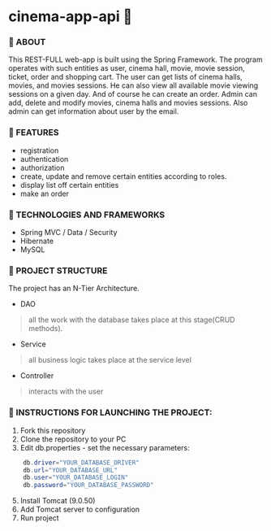 # cinema-app-api :tada:

### :rainbow: ABOUT
This REST-FULL web-app is built using the Spring Framework.
The program operates with such entities as user, cinema hall, movie, movie session, ticket, order and shopping cart.
The user can get lists of cinema halls, movies, and movies sessions.
He can also view all available movie viewing sessions on a given day. And of course he can create an order.
Admin can add, delete and modify movies, cinema halls and movies sessions.
Also admin can get information about user by the email.

### :dart: FEATURES
+ registration
+ authentication
+ authorization
+ create, update and remove certain entities according to roles.
+ display list off certain entities
+ make an order

### :hammer: TECHNOLOGIES AND FRAMEWORKS
+ Spring MVC / Data / Security
+ Hibernate
+ MySQL

### :vertical_traffic_light: PROJECT STRUCTURE
The project has an N-Tier Architecture.
+ DAO
> all the work with the database takes place at this stage(CRUD methods).
+ Service
> all business logic takes place at the service level
+ Controller
> interacts with the user

### :eyes: INSTRUCTIONS FOR LAUNCHING THE PROJECT:
1. Fork this repository
2. Clone the repository to your PC
4. Edit db.properties - set the necessary parameters:
~~~java
    db.driver="YOUR_DATABASE_DRIVER"
    db.url="YOUR_DATABASE_URL"
    db.user="YOUR_DATABASE_LOGIN"
    db.password="YOUR_DATABASE_PASSWORD"
~~~
5. Install Tomcat (9.0.50)
6. Add Tomcat server to configuration
7. Run project
